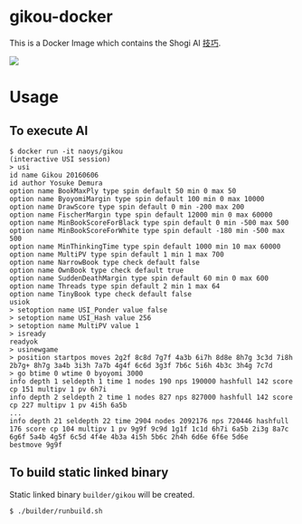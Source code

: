 # gikou-docker

This is a Docker Image which contains the Shogi AI [技巧](https://github.com/gikou-official/Gikou).

[![](https://images.microbadger.com/badges/image/naoys/gikou.svg)](https://microbadger.com/images/naoys/gikou "Get your own image badge on microbadger.com")

# Usage

## To execute AI

```
$ docker run -it naoys/gikou
(interactive USI session)
> usi
id name Gikou 20160606
id author Yosuke Demura
option name BookMaxPly type spin default 50 min 0 max 50
option name ByoyomiMargin type spin default 100 min 0 max 10000
option name DrawScore type spin default 0 min -200 max 200
option name FischerMargin type spin default 12000 min 0 max 60000
option name MinBookScoreForBlack type spin default 0 min -500 max 500
option name MinBookScoreForWhite type spin default -180 min -500 max 500
option name MinThinkingTime type spin default 1000 min 10 max 60000
option name MultiPV type spin default 1 min 1 max 700
option name NarrowBook type check default false
option name OwnBook type check default true
option name SuddenDeathMargin type spin default 60 min 0 max 600
option name Threads type spin default 2 min 1 max 64
option name TinyBook type check default false
usiok
> setoption name USI_Ponder value false
> setoption name USI_Hash value 256
> setoption name MultiPV value 1
> isready
readyok
> usinewgame
> position startpos moves 2g2f 8c8d 7g7f 4a3b 6i7h 8d8e 8h7g 3c3d 7i8h 2b7g+ 8h7g 3a4b 3i3h 7a7b 4g4f 6c6d 3g3f 7b6c 5i6h 4b3c 3h4g 7c7d
> go btime 0 wtime 0 byoyomi 3000
info depth 1 seldepth 1 time 1 nodes 190 nps 190000 hashfull 142 score cp 151 multipv 1 pv 6h7i
info depth 2 seldepth 2 time 1 nodes 827 nps 827000 hashfull 142 score cp 227 multipv 1 pv 4i5h 6a5b
...
info depth 21 seldepth 22 time 2904 nodes 2092176 nps 720446 hashfull 176 score cp 104 multipv 1 pv 9g9f 9c9d 1g1f 1c1d 6h7i 6a5b 2i3g 8a7c 6g6f 5a4b 4g5f 6c5d 4f4e 4b3a 4i5h 5b6c 2h4h 6d6e 6f6e 5d6e
bestmove 9g9f
```

## To build static linked binary

Static linked binary `builder/gikou` will be created.

```
$ ./builder/runbuild.sh
```

